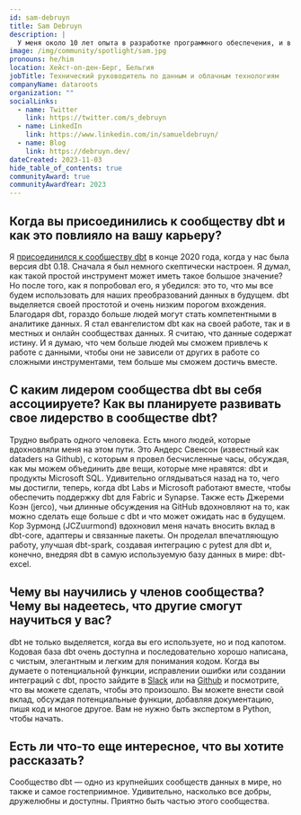 ```yaml
---
id: sam-debruyn
title: Sam Debruyn
description: |
  У меня около 10 лет опыта в разработке программного обеспечения, и в 2020 году я перешел в область инженерии данных. Сегодня я возглавляю подразделение данных и облачных технологий в dataroots на техническом уровне, что позволяет мне делиться знаниями и помогать нескольким командам и клиентам, оставаясь при этом вовлеченным в практическую работу каждый день. В 2021 и 2022 годах я много работал над dbt-core и адаптерами dbt для Microsoft SQL Server, Azure SQL, Azure Synapse, а теперь и Microsoft Fabric. Я выступал на нескольких встречах и конференциях, посвященных dbt и другим технологиям, которые мне интересны. Обмен знаниями — это то, что меня вдохновляет, поэтому в 2023 году я основал <a href="https://www.meetup.com/analytics-engineering-belgium/" rel="noopener noreferrer" target="_blank">Belgium dbt Meetup</a>. Каждая встреча собирала максимальное количество участников.
image: /img/community/spotlight/sam.jpg
pronouns: he/him
location: Хейст-оп-ден-Берг, Бельгия
jobTitle: Технический руководитель по данным и облачным технологиям
companyName: dataroots
organization: ""
socialLinks:
  - name: Twitter
    link: https://twitter.com/s_debruyn
  - name: LinkedIn
    link: https://www.linkedin.com/in/samueldebruyn/
  - name: Blog
    link: https://debruyn.dev/
dateCreated: 2023-11-03
hide_table_of_contents: true
communityAward: true
communityAwardYear: 2023
---
```


## Когда вы присоединились к сообществу dbt и как это повлияло на вашу карьеру?

Я <a href="https://www.getdbt.com/community/join-the-community/" rel="noopener noreferrer" target="_blank">присоединился к сообществу dbt</a> в конце 2020 года, когда у нас была версия dbt 0.18. Сначала я был немного скептически настроен. Я думал, как такой простой инструмент может иметь такое большое значение? Но после того, как я попробовал его, я убедился: это то, что мы все будем использовать для наших преобразований данных в будущем. dbt выделяется своей простотой и очень низким порогом вхождения. Благодаря dbt, гораздо больше людей могут стать компетентными в аналитике данных. Я стал евангелистом dbt как на своей работе, так и в местных и онлайн сообществах данных. Я считаю, что данные содержат истину. И я думаю, что чем больше людей мы сможем привлечь к работе с данными, чтобы они не зависели от других в работе со сложными инструментами, тем больше мы сможем достичь вместе.

## С каким лидером сообщества dbt вы себя ассоциируете? Как вы планируете развивать свое лидерство в сообществе dbt?

Трудно выбрать одного человека. Есть много людей, которые вдохновляли меня на этом пути. Это Андерс Свенсон (известный как dataders на Github), с которым я провел бесчисленные часы, обсуждая, как мы можем объединить две вещи, которые мне нравятся: dbt и продукты Microsoft SQL. Удивительно оглядываться назад на то, чего мы достигли, теперь, когда dbt Labs и Microsoft работают вместе, чтобы обеспечить поддержку dbt для Fabric и Synapse. Также есть Джереми Коэн (jerco), чьи длинные обсуждения на GitHub вдохновляют на то, как можно сделать еще больше с dbt и что может ожидать нас в будущем. Кор Зурмонд (JCZuurmond) вдохновил меня начать вносить вклад в dbt-core, адаптеры и связанные пакеты. Он проделал впечатляющую работу, улучшая dbt-spark, создавая интеграцию с pytest для dbt и, конечно, внедряя dbt в самую используемую базу данных в мире: dbt-excel.

## Чему вы научились у членов сообщества? Чему вы надеетесь, что другие смогут научиться у вас?

dbt не только выделяется, когда вы его используете, но и под капотом. Кодовая база dbt очень доступна и последовательно хорошо написана, с чистым, элегантным и легким для понимания кодом. Когда вы думаете о потенциальной функции, исправлении ошибки или создании интеграций с dbt, просто зайдите в <a href="https://www.getdbt.com/community/join-the-community/" rel="noopener noreferrer" target="_blank">Slack</a> или на <a href="https://github.com/dbt-labs" rel="noopener noreferrer" target="_blank">Github</a> и посмотрите, что вы можете сделать, чтобы это произошло. Вы можете внести свой вклад, обсуждая потенциальные функции, добавляя документацию, пишя код и многое другое. Вам не нужно быть экспертом в Python, чтобы начать.

## Есть ли что-то еще интересное, что вы хотите рассказать?

Сообщество dbt — одно из крупнейших сообществ данных в мире, но также и самое гостеприимное. Удивительно, насколько все добры, дружелюбны и доступны. Приятно быть частью этого сообщества.